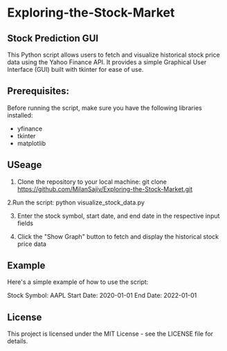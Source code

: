 # Exploring-the-Stock-Market

## Stock Prediction GUI
This Python script allows users to fetch and visualize historical stock price data using the Yahoo Finance API. It provides a simple Graphical User Interface (GUI) built with tkinter for ease of use.

## Prerequisites:
Before running the script, make sure you have the following libraries installed:
- yfinance
- tkinter
- matplotlib

## USeage

1. Clone the repository to your local machine:
git clone https://github.com/MilanSajiv/Exploring-the-Stock-Market.git

2.Run the script:
python visualize_stock_data.py

3. Enter the stock symbol, start date, and end date in the respective input fields

4. Click the "Show Graph" button to fetch and display the historical stock price data

## Example
Here's a simple example of how to use the script:

Stock Symbol: AAPL
Start Date: 2020-01-01
End Date: 2022-01-01

## License
This project is licensed under the MIT License - see the LICENSE file for details.
